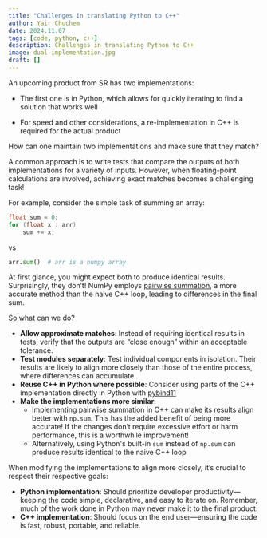 ```yaml
---
title: "Challenges in translating Python to C++"
author: Yair Chuchem
date: 2024.11.07
tags: [code, python, c++]
description: Challenges in translating Python to C++
image: dual-implementation.jpg
draft: []
---
```


An upcoming product from SR has two implementations:

* The first one is in Python, which allows for quickly iterating to find a solution that works well

* For speed and other considerations, a re-implementation in C++ is required for the actual product

How can one maintain two implementations and make sure that they match?

A common approach is to write tests that compare the outputs of both implementations for a variety of inputs. However, when floating-point calculations are involved, achieving exact matches becomes a challenging task!

For example, consider the simple task of summing an array:

```C++
float sum = 0;
for (float x : arr)
    sum += x;
```

vs

```Python
arr.sum()  # arr is a numpy array
```

At first glance, you might expect both to produce identical results. Surprisingly, they don’t! NumPy employs [pairwise summation](https://en.wikipedia.org/wiki/Pairwise_summation), a more accurate method than the naive C++ loop, leading to differences in the final sum.

So what can we do?

* **Allow approximate matches**: Instead of requiring identical results in tests, verify that the outputs are “close enough” within an acceptable tolerance.
* **Test modules separately**: Test individual components in isolation. Their results are likely to align more closely than those of the entire process, where differences can accumulate.
* **Reuse C++ in Python where possible**: Consider using parts of the C++ implementation directly in Python with [pybind11](https://pybind11.readthedocs.io/en/stable/)
* **Make the implementations more similar**:
  * Implementing pairwise summation in C++ can make its results align better with `np.sum`. This has the added benefit of being more accurate! If the changes don’t require excessive effort or harm performance, this is a worthwhile improvement!
  * Alternatively, using Python's built-in `sum` instead of `np.sum` can produce results identical to the naive C++ loop

When modifying the implementations to align more closely, it’s crucial to respect their respective goals:

* **Python implementation**: Should prioritize developer productivity—keeping the code simple, declarative, and easy to iterate on. Remember, much of the work done in Python may never make it to the final product.
* **C++ implementation**: Should focus on the end user—ensuring the code is fast, robust, portable, and reliable.

